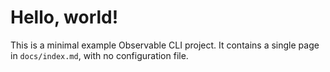 # Hello, world!

This is a minimal example Observable CLI project. It contains a single page in `docs/index.md`, with no configuration file.
